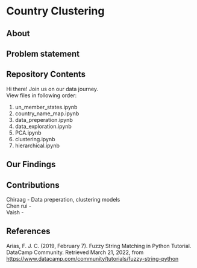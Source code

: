 # Country Clustering

## About

## Problem statement

## Repository Contents
Hi there! Join us on our data journey.  
View files in following order:

1. un_member_states.ipynb
2. country_name_map.ipynb
3. data_preperation.ipynb
4. data_exploration.ipynb
5. PCA.ipynb
6. clustering.ipynb
7. hierarchical.ipynb

## Our Findings

## Contributions
Chiraag     - Data preperation, clustering models  
Chen rui    -  
Vaish       -  

## References
Arias, F. J. C. (2019, February 7). Fuzzy String Matching in Python Tutorial. DataCamp Community. Retrieved March 21, 2022, from
    https://www.datacamp.com/community/tutorials/fuzzy-string-python
